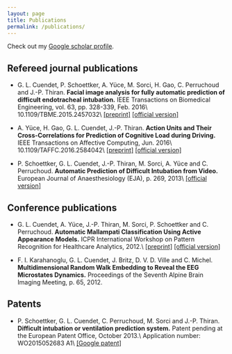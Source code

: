 ```yaml
---
layout: page
title: Publications
permalink: /publications/
---
```


<a href="https://scholar.google.ch/citations?user=WJB6VGIAAAAJ"><i class="ai ai-google-scholar ai-3x"></i></a>
Check out my [Google scholar profile][google_scholar].

## Refereed journal publications

* G. L. Cuendet, P. Schoettker, A. Yüce, M. Sorci, H. Gao, C. Perruchoud and J.-P. Thiran.
__Facial image analysis for fully automatic prediction of difficult endotracheal intubation.__
IEEE Transactions on Biomedical Engineering, vol. 63, pp. 328-339, Feb. 2016\\
<i class="ai ai-doi"></i> 10.1109/TBME.2015.2457032\\
<i class="fa fa-file-pdf-o"></i>
[\[preprint\]](https://infoscience.epfl.ch/record/209965/files/TBME-preprint-infoscience.pdf)
[\[official version\]](http://dx.doi.org/10.1109/TBME.2015.2457032)

* A. Yüce, H. Gao, G. L. Cuendet, J.-P. Thiran.
__Action Units and Their Cross-Correlations for Prediction of Cognitive Load during Driving.__
IEEE Transactions on Affective Computing, Jun. 2016\\
<i class="ai ai-doi"></i> 10.1109/TAFFC.2016.2584042\\
<i class="fa fa-file-pdf-o"></i>
[\[preprint\]](https://infoscience.epfl.ch/record/214933/files/final_preprint.pdf)
[\[official version\]](http://dx.doi.org/10.1109/TAFFC.2016.2584042)

* P. Schoettker, G. L. Cuendet, J.-P. Thiran, M. Sorci, A. Yüce and C. Perruchoud.
__Automatic Prediction of Difficult Intubation from Video.__
European Journal of Anaesthesiology (EJA), p. 269, 2013\\
<i class="fa fa-file-pdf-o"></i>
[\[official version\]](http://journals.lww.com/ejanaesthesiology/Fulltext/2013/06001/Automatic_prediction_of_difficult_intubation_from.842.aspx)

## Conference publications

* G. L. Cuendet, A. Yüce, J.-P. Thiran, M. Sorci, P. Schoettker and C. Perruchoud.
__Automatic Mallampati Classification Using Active Appearance Models.__
ICPR International Workshop on Pattern Recognition for Healthcare Analytics, 2012.\\
<i class="fa fa-file-pdf-o"></i>
[\[preprint\]](https://infoscience.epfl.ch/record/181787/files/latex12_final.pdf)
[\[official version\]](https://sites.google.com/site/pr4healthanalytics/proceedings)

* F. I. Karahanoglu, G. L. Cuendet, J. Britz, D. V. D. Ville and C. Michel.
__Multidimensional Random Walk Embedding to Reveal the EEG Microstates Dynamics.__
Proceedings of the Seventh Alpine Brain Imaging Meeting, p. 65, 2012.

## Patents

* P. Schoettker, G. L. Cuendet, C. Perruchoud, M. Sorci and J.-P. Thiran.
__Difficult intubation or ventilation prediction system.__
Patent pending at the European Patent Office, October 2013.\\
Application number: WO2015052683 A1\\
[\[Google patent\]](http://www.google.com/patents/WO2015052683A1)



[google_scholar]: https://scholar.google.ch/citations?user=WJB6VGIAAAAJ
